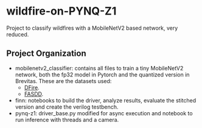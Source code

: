 # wildfire-on-PYNQ-Z1

Project to classify wildfires with a MobileNetV2 based network, very reduced.

## Project Organization

- mobilenetv2_classifier: contains all files to train a tiny MobileNetV2 network, both the fp32 model in Pytorch and the quantized version in Brevitas. These are the datasets used:
    - [DFire](https://github.com/gaiasd/DFireDataset).
    - [FASDD](https://github.com/OyamingO/FASDD).
- finn: notebooks to build the driver, analyze results, evaluate the stitched version and create the verilog testbench.
- pynq-z1: driver_base.py modified for async execution and notebook to run inference with threads and a camera.

